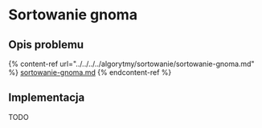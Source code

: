 # Sortowanie gnoma

## Opis problemu

{% content-ref url="../../../../algorytmy/sortowanie/sortowanie-gnoma.md" %}
[sortowanie-gnoma.md](../../../../algorytmy/sortowanie/sortowanie-gnoma.md)
{% endcontent-ref %}

## Implementacja

TODO
